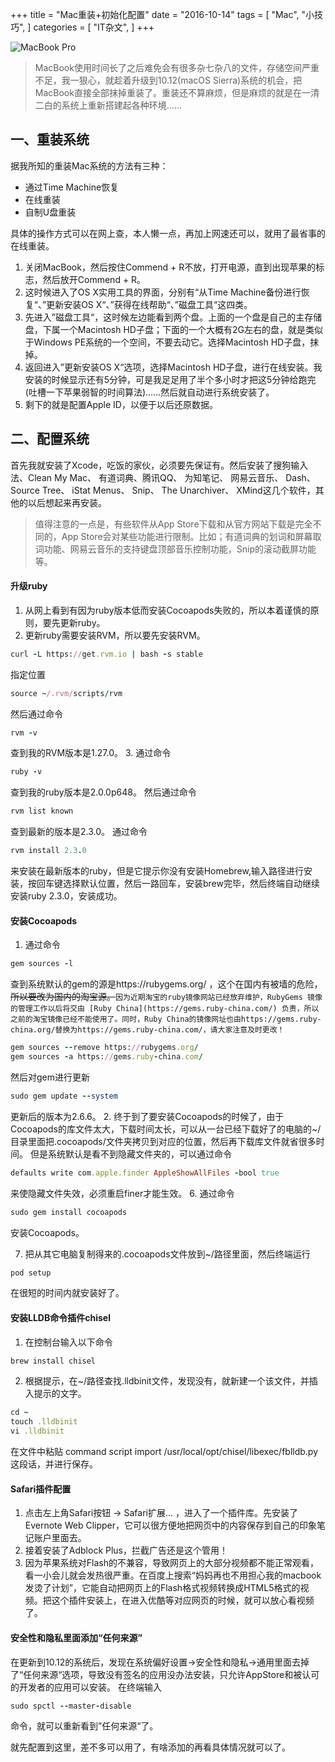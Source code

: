 +++
title = "Mac重装+初始化配置"
date = "2016-10-14"
tags = [
    "Mac",
    "小技巧",
]
categories = [
    "IT杂文",
]
+++

![MacBook Pro](http://upload-images.jianshu.io/upload_images/1587104-57cc6195b19136a2.jpg?imageMogr2/auto-orient/strip%7CimageView2/2/w/1240)
> MacBook使用时间长了之后难免会有很多杂七杂八的文件，存储空间严重不足，我一狠心，就趁着升级到10.12(macOS Sierra)系统的机会，把MacBook直接全部抹掉重装了。重装还不算麻烦，但是麻烦的就是在一清二白的系统上重新搭建起各种环境……

## 一、重装系统
据我所知的重装Mac系统的方法有三种：
- 通过Time Machine恢复
- 在线重装
- 自制U盘重装

具体的操作方式可以在网上查，本人懒一点，再加上网速还可以，就用了最省事的在线重装。
1. 关闭MacBook，然后按住Commend + R不放，打开电源，直到出现苹果的标志，然后放开Commend + R。
2. 这时候进入了OS X实用工具的界面，分别有“从Time Machine备份进行恢复“、”更新安装OS X“、”获得在线帮助“、”磁盘工具“这四类。
3. 先进入”磁盘工具“，这时候左边能看到两个盘。上面的一个盘是自己的主存储盘，下属一个Macintosh HD子盘；下面的一个大概有2G左右的盘，就是类似于Windows PE系统的一个空间，不要去动它。选择Macintosh HD子盘，抹掉。
4. 返回进入”更新安装OS X“选项，选择Macintosh HD子盘，进行在线安装。我安装的时候显示还有5分钟，可是我足足用了半个多小时才把这5分钟给跑完(吐槽一下苹果弱智的时间算法)……然后就自动进行系统安装了。
5. 剩下的就是配置Apple ID，以便于以后还原数据。

## 二、配置系统
首先我就安装了Xcode，吃饭的家伙，必须要先保证有。然后安装了搜狗输入法、Clean My Mac、 有道词典、腾讯QQ、 为知笔记、 网易云音乐、 Dash、 Source Tree、 iStat Menus、 Snip、 The Unarchiver、 XMind这几个软件，其他的以后想起来再安装。
> 值得注意的一点是，有些软件从App Store下载和从官方网站下载是完全不同的，App Store会对某些功能进行限制。比如；有道词典的划词和屏幕取词功能、网易云音乐的支持键盘顶部音乐控制功能，Snip的滚动截屏功能等。

#### 升级ruby
1. 从网上看到有因为ruby版本低而安装Cocoapods失败的，所以本着谨慎的原则，要先更新ruby。
2. 更新ruby需要安装RVM，所以要先安装RVM。
``` ruby
curl -L https://get.rvm.io | bash -s stable
```
指定位置
``` ruby
source ~/.rvm/scripts/rvm
```
然后通过命令
``` ruby
rvm -v
```
查到我的RVM版本是1.27.0。
3. 通过命令
``` ruby
ruby -v
```
查到我的ruby版本是2.0.0p648。
然后通过命令
``` ruby
rvm list known
```
查到最新的版本是2.3.0。
通过命令
``` ruby
rvm install 2.3.0
```
来安装在最新版本的ruby，但是它提示你没有安装Homebrew,输入路径进行安装，按回车键选择默认位置，然后一路回车，安装brew完毕，然后终端自动继续安装ruby 2.3.0，安装成功。

#### 安装Cocoapods
1. 通过命令
``` ruby
gem sources -l
```
查到系统默认的gem的源是https://rubygems.org/ ，这个在国内有被墙的危险，~~所以要改为国内的淘宝源。~~`因为近期淘宝的ruby镜像网站已经放弃维护，RubyGems 镜像的管理工作以后将交由 [Ruby China](https://gems.ruby-china.com/) 负责，所以之前的淘宝镜像已经不能使用了。同时，Ruby China的镜像网址也由https://gems.ruby-china.org/替换为https://gems.ruby-china.com/，请大家注意及时更改！`
``` ruby
gem sources --remove https://rubygems.org/
gem sources -a https://gems.ruby-china.com/
```
然后对gem进行更新
``` ruby
sudo gem update --system
```
更新后的版本为2.6.6。
2. 终于到了要安装Cocoapods的时候了，由于Cocoapods的库文件太大，下载时间太长，可以从一台已经下载好了的电脑的~/目录里面把.cocoapods/文件夹拷贝到对应的位置，然后再下载库文件就省很多时间。
但是系统默认是看不到隐藏文件夹的，可以通过命令
``` ruby
defaults write com.apple.finder AppleShowAllFiles -bool true
```
来使隐藏文件失效，必须重启finer才能生效。
6. 通过命令
``` ruby
sudo gem install cocoapods
```
安装Cocoapods。

7. 把从其它电脑复制得来的.cocoapods文件放到~/路径里面，然后终端运行
``` ruby
pod setup
```
在很短的时间内就安装好了。

#### 安装LLDB命令插件chisel
1. 在控制台输入以下命令
``` ruby
brew install chisel
```
2. 根据提示，在~/路径查找.lldbinit文件，发现没有，就新建一个该文件，并插入提示的文字。
``` ruby
cd ~
touch .lldbinit
vi .lldbinit
```
在文件中粘贴
command script import /usr/local/opt/chisel/libexec/fblldb.py
这段话，并进行保存。

#### Safari插件配置
1. 点击左上角Safari按钮 -> Safari扩展... ，进入了一个插件库。先安装了Evernote Web Clipper，它可以很方便地把网页中的内容保存到自己的印象笔记账户里面去。
2. 接着安装了Adblock Plus，拦截广告还是这个管用！
3. 因为苹果系统对Flash的不兼容，导致网页上的大部分视频都不能正常观看，看一小会儿就会发热很严重。在百度上搜索“妈妈再也不用担心我的macbook发烫了计划”，它能自动把网页上的Flash格式视频转换成HTML5格式的视频。把这个插件安装上，在进入优酷等对应网页的时候，就可以放心看视频了。

#### 安全性和隐私里面添加“任何来源”
在更新到10.12的系统后，发现在系统偏好设置->安全性和隐私->通用里面去掉了“任何来源“选项，导致没有签名的应用没办法安装，只允许AppStore和被认可的开发者的应用可以安装。
在终端输入
``` ruby
sudo spctl --master-disable
```
命令，就可以重新看到”任何来源“了。

就先配置到这里，差不多可以用了，有啥添加的再看具体情况就可以了。